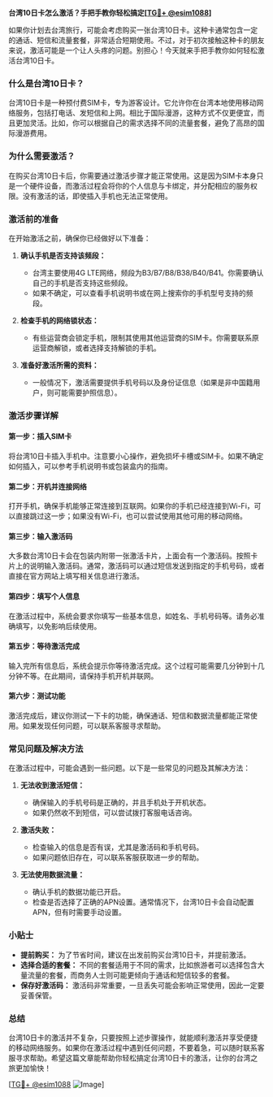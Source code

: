 **台湾10日卡怎么激活？手把手教你轻松搞定[[TG💪+ @esim1088](https://t.me/s/esim1088)]**

如果你计划去台湾旅行，可能会考虑购买一张台湾10日卡。这种卡通常包含一定的通话、短信和流量套餐，非常适合短期使用。不过，对于初次接触这种卡的朋友来说，激活可能是一个让人头疼的问题。别担心！今天就来手把手教你如何轻松激活台湾10日卡。

### **什么是台湾10日卡？**

台湾10日卡是一种预付费SIM卡，专为游客设计。它允许你在台湾本地使用移动网络服务，包括打电话、发短信和上网。相比于国际漫游，这种方式不仅更便宜，而且更加灵活。比如，你可以根据自己的需求选择不同的流量套餐，避免了高昂的国际漫游费用。

### **为什么需要激活？**

在购买台湾10日卡后，你需要通过激活步骤才能正常使用。这是因为SIM卡本身只是一个硬件设备，而激活过程会将你的个人信息与卡绑定，并分配相应的服务权限。没有激活的话，即使插入手机也无法正常使用。

### **激活前的准备**

在开始激活之前，确保你已经做好以下准备：

1. **确认手机是否支持该频段：**
   - 台湾主要使用4G LTE网络，频段为B3/B7/B8/B38/B40/B41。你需要确认自己的手机是否支持这些频段。
   - 如果不确定，可以查看手机说明书或在网上搜索你的手机型号支持的频段。

2. **检查手机的网络锁状态：**
   - 有些运营商会锁定手机，限制其使用其他运营商的SIM卡。你需要联系原运营商解锁，或者选择支持解锁的手机。

3. **准备好激活所需的资料：**
   - 一般情况下，激活需要提供手机号码以及身份证信息（如果是非中国籍用户，则可能需要护照信息）。

### **激活步骤详解**

#### **第一步：插入SIM卡**

将台湾10日卡插入手机中。注意要小心操作，避免损坏卡槽或SIM卡。如果不确定如何插入，可以参考手机说明书或包装盒内的指南。

#### **第二步：开机并连接网络**

打开手机，确保手机能够正常连接到互联网。如果你的手机已经连接到Wi-Fi，可以直接跳过这一步；如果没有Wi-Fi，也可以尝试使用其他可用的移动网络。

#### **第三步：输入激活码**

大多数台湾10日卡会在包装内附带一张激活卡片，上面会有一个激活码。按照卡片上的说明输入激活码。通常，激活码可以通过短信发送到指定的手机号码，或者直接在官方网站上填写相关信息进行激活。

#### **第四步：填写个人信息**

在激活过程中，系统会要求你填写一些基本信息，如姓名、手机号码等。请务必准确填写，以免影响后续使用。

#### **第五步：等待激活完成**

输入完所有信息后，系统会提示你等待激活完成。这个过程可能需要几分钟到十几分钟不等。在此期间，请保持手机开机并联网。

#### **第六步：测试功能**

激活完成后，建议你测试一下卡的功能，确保通话、短信和数据流量都能正常使用。如果发现任何问题，可以联系客服寻求帮助。

### **常见问题及解决方法**

在激活过程中，可能会遇到一些问题。以下是一些常见的问题及其解决方法：

1. **无法收到激活短信：**
   - 确保输入的手机号码是正确的，并且手机处于开机状态。
   - 如果仍然收不到短信，可以尝试拨打客服电话咨询。

2. **激活失败：**
   - 检查输入的信息是否有误，尤其是激活码和手机号码。
   - 如果问题依旧存在，可以联系客服获取进一步的帮助。

3. **无法使用数据流量：**
   - 确认手机的数据功能已开启。
   - 检查是否选择了正确的APN设置。通常情况下，台湾10日卡会自动配置APN，但有时需要手动设置。

### **小贴士**

- **提前购买：** 为了节省时间，建议在出发前购买台湾10日卡，并提前激活。
- **选择合适的套餐：** 不同的套餐适用于不同的需求，比如旅游者可以选择包含大量流量的套餐，而商务人士则可能更倾向于通话和短信较多的套餐。
- **保存好激活码：** 激活码非常重要，一旦丢失可能会影响正常使用，因此一定要妥善保管。

### **总结**

台湾10日卡的激活并不复杂，只要按照上述步骤操作，就能顺利激活并享受便捷的移动网络服务。如果你在激活过程中遇到任何问题，不要着急，可以随时联系客服寻求帮助。希望这篇文章能帮助你轻松搞定台湾10日卡的激活，让你的台湾之旅更加愉快！

[[TG💪+ @esim1088](https://t.me/s/esim1088) ![Image](https://i.postimg.cc/4NQfJmqS/Snipaste-2025-05-13-00-14-12.png)]